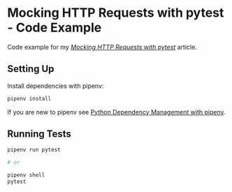 # Mocking HTTP Requests with pytest - Code Example

Code example for my [_Mocking HTTP Requests with pytest_](https://medium.com/@ryanbrookepayne/mocking-http-requests-in-pytest-61977c5ccea6) article.

## Setting Up

Install dependencies with pipenv:

```bash
pipenv install
```

If you are new to pipenv see [Python Dependency Management with pipenv](https://medium.com/@ryanbrookepayne/python-dependency-management-with-pipenv-e9f11e8f5386).

## Running Tests

```bash
pipenv run pytest

# or

pipenv shell
pytest
```
